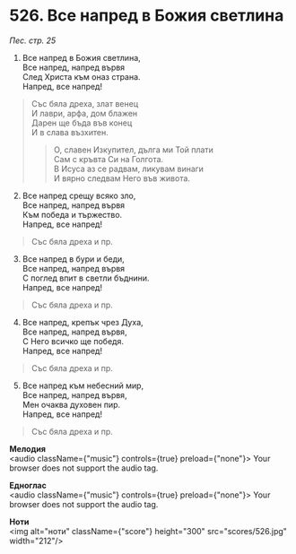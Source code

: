 # 526. Все напред в Божия светлина

_Пес. стр. 25_

1. Все напред в Божия светлина,  
Все напред, напред вървя  
След Христа към оназ страна.  
Напред, все напред!  

> Със бяла дреха, злат венец  
> И лаври, арфа, дом блажен  
> Дарен ще бъда във конец  
> И в слава възхитен.  
> > О, славен Изкупител, дълга ми Той плати  
> > Сам с кръвта Си на Голгота.  
> > В Исуса аз се радвам, ликувам винаги  
> > И вярно следвам Него във живота.  

2. Все напред срещу всяко зло,  
Все напред, напред вървя  
Към победа и тържество.  
Напред, все напред!  

> Със бяла дреха и пр.  

3. Все напред в бури и беди,  
Все напред, напред вървя  
С поглед впит в светли бъднини.  
Напред, все напред!  

> Със бяла дреха и пр.  

4. Все напред, крепък чрез Духа,  
Все напред, напред вървя,  
С Него всичко ще победя.  
Напред, все напред!  

> Със бяла дреха и пр.  

5. Все напред към небесний мир,  
Все напред, напред вървя,  
Мен очаква духовен пир.  
Напред, все напред!  

> Със бяла дреха и пр.

**Мелодия**  
<audio className={"music"} controls={true} preload={"none"}>
    <source src="mp3/526.mp3" type="audio/mpeg"/>
    Your browser does not support the audio tag.
</audio>

**Едноглас**  
<audio className={"music"} controls={true} preload={"none"}>
    <source src="transp/526.mp3" type="audio/mpeg"/>
    Your browser does not support the audio tag.
</audio>

**Ноти**  
<img alt="ноти" className={"score"} height="300" src="scores/526.jpg" width="212"/>
